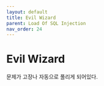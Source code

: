 ```yaml
---
layout: default
title: Evil Wizard
parent: Load Of SQL Injection
nav_order: 24
---
```


# Evil Wizard

문제가 고장나 자동으로 풀리게 되어있다.